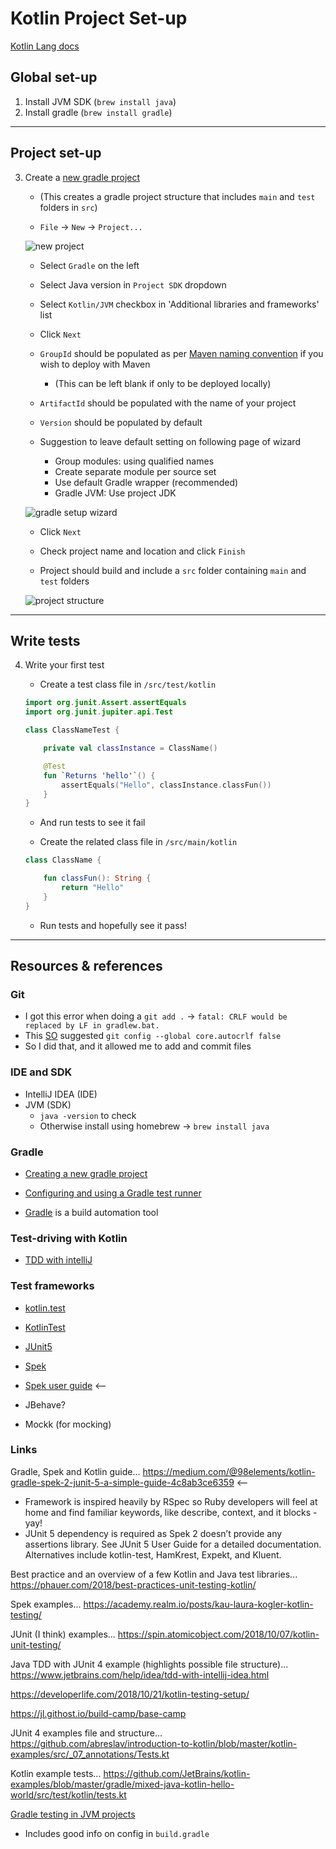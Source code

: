 Kotlin Project Set-up
=====================

[Kotlin Lang docs](https://kotlinlang.org/docs/reference/)

## Global set-up

1. Install JVM SDK (`brew install java`)
2. Install gradle (`brew install gradle`)

------

## Project set-up

3. Create a [new gradle project](https://www.jetbrains.com/help/idea/gradle.html)
    - (This creates a gradle project structure that includes `main` and `test` folders in `src`)

    - `File` -> `New` -> `Project...`

    ![new project](https://github.com/mattTea/Kotlin-notes/blob/master/images/new_project.png)

    - Select `Gradle` on the left
    - Select Java version in `Project SDK` dropdown
    - Select `Kotlin/JVM` checkbox in 'Additional libraries and frameworks' list
    - Click `Next`

    - `GroupId` should be populated as per [Maven naming convention](https://maven.apache.org/guides/mini/guide-naming-conventions.html) if you wish to deploy with Maven
        - (This can be left blank if only to be deployed locally) 

    - `ArtifactId` should be populated with the name of your project 
    - `Version` should be populated by default

    - Suggestion to leave default setting on following page of wizard
        - Group modules: using qualified names
        - Create separate module per source set
        - Use default Gradle wrapper (recommended)
        - Gradle JVM: Use project JDK

    ![gradle setup wizard](https://github.com/mattTea/Kotlin-notes/blob/master/images/kotlin_gradle_setup.png)


    - Click `Next`

    - Check project name and location and click `Finish`

    - Project should build and include a `src` folder containing `main` and `test` folders

    ![project structure](https://github.com/mattTea/Kotlin-notes/blob/master/images/gradle_project_structure.png)

------

## Write tests

4. Write your first test

    - Create a test class file in `/src/test/kotlin`

    ```kotlin
    import org.junit.Assert.assertEquals
    import org.junit.jupiter.api.Test
    
    class ClassNameTest {

        private val classInstance = ClassName()

        @Test
        fun `Returns 'hello'`() {
            assertEquals("Hello", classInstance.classFun())
        }
    }
    ```
    
    - And run tests to see it fail

    - Create the related class file in `/src/main/kotlin`

    ```kotlin
    class ClassName {

        fun classFun(): String {
            return "Hello"
        }
    }
    ```

    - Run tests and hopefully see it pass!


------

## Resources & references

### Git

- I got this error when doing a `git add .` -> `fatal: CRLF would be replaced by LF in gradlew.bat.`
- This [SO](https://stackoverflow.com/questions/20168639/git-commit-get-fatal-error-fatal-crlf-would-be-replaced-by-lf-in) suggested `git config --global core.autocrlf false`
- So I did that, and it allowed me to add and commit files 


### IDE and SDK

- IntelliJ IDEA (IDE)
- JVM (SDK)
  - `java -version` to check
  - Otherwise install using homebrew -> `brew install java`


### Gradle

- [Creating a new gradle project](https://www.jetbrains.com/help/idea/gradle.html#gradle_create_project)

- [Configuring and using a Gradle test runner](https://www.jetbrains.com/help/idea/gradle.html#configure_gradle_test_runner)

- [Gradle](https://docs.gradle.org/current/userguide/what_is_gradle.html) is a build automation tool


### Test-driving with Kotlin

- [TDD with intelliJ](https://www.jetbrains.com/help/idea/tdd-with-intellij-idea.html)


### Test frameworks

- [kotlin.test](https://kotlinlang.org/api/latest/kotlin.test/index.html)
- [KotlinTest](https://github.com/kotlintest/kotlintest)
- [JUnit5]()
- [Spek](https://github.com/spekframework/spek)
- [Spek user guide](https://spekframework.github.io/spek/docs/latest/) <--
- JBehave?

- Mockk (for mocking)


### Links

Gradle, Spek and Kotlin guide... https://medium.com/@98elements/kotlin-gradle-spek-2-junit-5-a-simple-guide-4c8ab3ce6359 <--
- Framework is inspired heavily by RSpec so Ruby developers will feel at home and find familiar keywords, like describe, context, and it blocks - yay!
- JUnit 5 dependency is required as Spek 2 doesn’t provide any assertions library. See JUnit 5 User Guide for a detailed documentation. Alternatives include kotlin-test, HamKrest, Expekt, and Kluent.

Best practice and an overview of a few Kotlin and Java test libraries... https://phauer.com/2018/best-practices-unit-testing-kotlin/

Spek examples... https://academy.realm.io/posts/kau-laura-kogler-kotlin-testing/

JUnit (I think) examples... https://spin.atomicobject.com/2018/10/07/kotlin-unit-testing/

Java TDD with JUnit 4 example (highlights possible file structure)... https://www.jetbrains.com/help/idea/tdd-with-intellij-idea.html

https://developerlife.com/2018/10/21/kotlin-testing-setup/

https://jl.githost.io/build-camp/base-camp

JUnit 4 examples file and structure... https://github.com/abreslav/introduction-to-kotlin/blob/master/kotlin-examples/src/_07_annotations/Tests.kt

Kotlin example tests... https://github.com/JetBrains/kotlin-examples/blob/master/gradle/mixed-java-kotlin-hello-world/src/test/kotlin/tests.kt


[Gradle testing in JVM projects](https://docs.gradle.org/current/userguide/java_testing.html)
- Includes good info on config in `build.gradle`